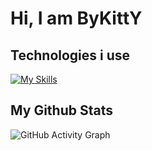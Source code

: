 <h1 width="100%"> Hi, I am ByKittY </h3>

<h2 width="100%"> Technologies i use </h2>

[![My Skills](https://skillicons.dev/icons?i=js,html,css,wasm,php,nodejs,blender,typescript,unity,visualstudio,python,xd,dotnet,cpp,cs,intellijense,unrealengine,arduino,go,js,react)](https://skillicons.dev)
<h2 width="100%"> My Github Stats </h2>

![GitHub Activity Graph](https://github-readme-activity-graph.vercel.app/graph?username=ByK1ttY&hide_border=true&bg_color=0d1117&color=ff6b81&line=ff4757&&point=59c9e8)
